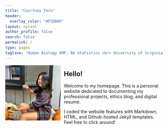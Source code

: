 ```yaml
---
title: "Courtney Tern"
header:
  overlay_color: "#F5DB86"
layout: splash
author_profile: false
search: false
permalink: /
type: pages
tagline: "Human Biology DMP, BA Statistics <br> University of Virginia \'20"
---
```


  <img src="/assets/images/pumpkin.JPG" alt="Courtney in a pumpkin patch"
   style="float:left;margin-right:10px;max-width:35%;height:auto;">

## Hello!
  Welcome to my homepage. This is a personal website dedicated to documenting my professional projects, ethics blog, and digital resume. <br>

  I coded the website features with Markdown, HTML, and Github-hosted Jekyll templates. Feel free to click around!
